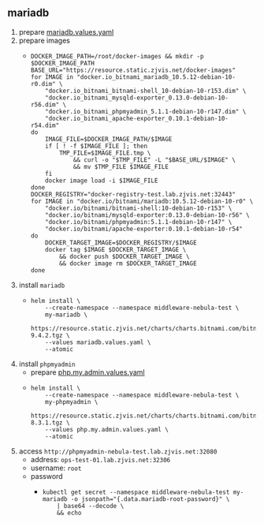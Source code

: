 ## mariadb

1. prepare [mariadb.values.yaml](resource/mariadb.values.yaml.md)
2. prepare images
    * ```shell
      DOCKER_IMAGE_PATH=/root/docker-images && mkdir -p $DOCKER_IMAGE_PATH
      BASE_URL="https://resource.static.zjvis.net/docker-images"
      for IMAGE in "docker.io_bitnami_mariadb_10.5.12-debian-10-r0.dim" \
          "docker.io_bitnami_bitnami-shell_10-debian-10-r153.dim" \
          "docker.io_bitnami_mysqld-exporter_0.13.0-debian-10-r56.dim" \
          "docker.io_bitnami_phpmyadmin_5.1.1-debian-10-r147.dim" \
          "docker.io_bitnami_apache-exporter_0.10.1-debian-10-r54.dim"
      do
          IMAGE_FILE=$DOCKER_IMAGE_PATH/$IMAGE
          if [ ! -f $IMAGE_FILE ]; then
              TMP_FILE=$IMAGE_FILE.tmp \
                  && curl -o "$TMP_FILE" -L "$BASE_URL/$IMAGE" \
                  && mv $TMP_FILE $IMAGE_FILE
          fi
          docker image load -i $IMAGE_FILE
      done
      DOCKER_REGISTRY="docker-registry-test.lab.zjvis.net:32443"
      for IMAGE in "docker.io/bitnami/mariadb:10.5.12-debian-10-r0" \
          "docker.io/bitnami/bitnami-shell:10-debian-10-r153" \
          "docker.io/bitnami/mysqld-exporter:0.13.0-debian-10-r56" \
          "docker.io/bitnami/phpmyadmin:5.1.1-debian-10-r147" \
          "docker.io/bitnami/apache-exporter:0.10.1-debian-10-r54"
      do
          DOCKER_TARGET_IMAGE=$DOCKER_REGISTRY/$IMAGE
          docker tag $IMAGE $DOCKER_TARGET_IMAGE \
              && docker push $DOCKER_TARGET_IMAGE \
              && docker image rm $DOCKER_TARGET_IMAGE
      done
      ```
3. install `mariadb`
    * ```shell
      helm install \
          --create-namespace --namespace middleware-nebula-test \
          my-mariadb \
          https://resource.static.zjvis.net/charts/charts.bitnami.com/bitnami/mariadb-9.4.2.tgz \
          --values mariadb.values.yaml \
          --atomic
      ```
4. install `phpmyadmin`
    * prepare [php.my.admin.values.yaml](resource/php.my.admin.values.yaml.md)
    * ```shell
      helm install \
          --create-namespace --namespace middleware-nebula-test \
          my-phpmyadmin \
          https://resource.static.zjvis.net/charts/charts.bitnami.com/bitnami/phpmyadmin-8.3.1.tgz \
          --values php.my.admin.values.yaml \
          --atomic
      ```
5. access `http://phpmyadmin-nebula-test.lab.zjvis.net:32080`
    * address: `ops-test-01.lab.zjvis.net:32306`
    * username: `root`
    * password
        + ```shell
          kubectl get secret --namespace middleware-nebula-test my-mariadb -o jsonpath="{.data.mariadb-root-password}" \
              | base64 --decode \
              && echo
          ```